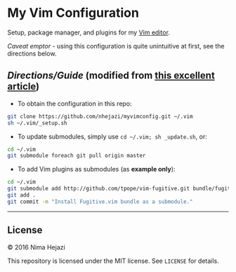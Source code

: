 # My Vim Configuration

Setup, package manager, and plugins for my [Vim 
editor](http://www.vim.org/index.php).

_Caveat emptor_ - using this configuration is quite unintuitive at first, see 
the directions below.

## _**Directions/Guide**_ (modified from [this excellent article](http://vimcasts.org/episodes/synchronizing-plugins-with-git-submodules-and-pathogen/))

+ To obtain the configuration in this repo:
```bash
git clone https://github.com/nhejazi/myvimconfig.git ~/.vim
sh ~/.vim/_setup.sh
```

+ To update submodules, simply use `cd ~/.vim; sh _update.sh`, or:
```bash
cd ~/.vim
git submodule foreach git pull origin master
```

+ To add Vim plugins as submodules (as **example only**):
```bash
cd ~/.vim
git submodule add http://github.com/tpope/vim-fugitive.git bundle/fugitive
git add .
git commit -m "Install Fugitive.vim bundle as a submodule."
```

---

## License

&copy; 2016 Nima Hejazi

This repository is licensed under the MIT license. See `LICENSE` for details.
